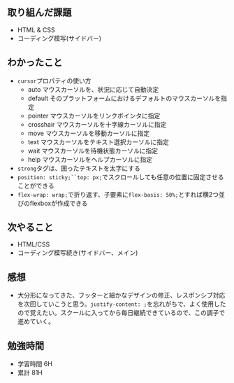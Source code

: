 ## 取り組んだ課題
- HTML & CSS
 - コーディング模写(サイドバー) 

## わかったこと
- `cursor`プロパティの使い方
  - auto マウスカーソルを、状況に応じて自動決定
  - default そのプラットフォームにおけるデフォルトのマウスカーソルを指定
  - pointer マウスカーソルをリンクポインタに指定
  - crosshair マウスカーソルを十字線カーソルに指定
  - move マウスカーソルを移動カーソルに指定
  - text マウスカーソルをテキスト選択カーソルに指定
  - wait マウスカーソルを待機状態カーソルに指定
  - help マウスカーソルをヘルプカーソルに指定
- `strong`タグは、囲ったテキストを太字にする
- `position: sticky;``top: px;`でスクロールしても任意の位置に固定させることができる
- `flex-wrap: wrap;`で折り返す、子要素に`flex-basis: 50%;`とすれば横2つ並びのflexboxが作成できる

## 次やること
- HTML/CSS
 - コーディング模写続き(サイドバー、メイン)

## 感想
- 大分形になってきた、フッターと細かなデザインの修正、レスポンシブ対応を次回していこうと思う。`justify-content: ;`を忘れがちで、よく使用したので覚えたい。スクールに入ってから毎日継続できているので、この調子で進めていく。

## 勉強時間
- 学習時間 6H
- 累計 81H
